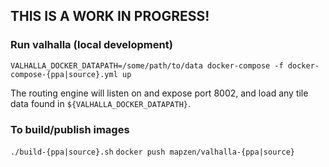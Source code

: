 ## THIS IS A WORK IN PROGRESS!

### Run valhalla (local development)
`VALHALLA_DOCKER_DATAPATH=/some/path/to/data docker-compose -f docker-compose-{ppa|source}.yml up`

The routing engine will listen on and expose port 8002, and load any tile data found in `${VALHALLA_DOCKER_DATAPATH}`.

### To build/publish images
`./build-{ppa|source}.sh`
`docker push mapzen/valhalla-{ppa|source}`
